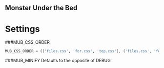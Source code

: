 Monster Under the Bed
---------------------

Settings
========
###MUB_CSS_ORDER
```python
MUB_CSS_ORDER = (('files.css', 'for.css', 'top.css'), ('files.css', 'for.css', 'bottom.css'))
```

###MUB_MINIFY
Defaults to the opposite of DEBUG 
